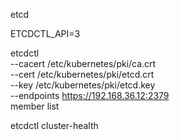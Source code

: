 etcd

ETCDCTL_API=3 

etcdctl \
  --cacert /etc/kubernetes/pki/ca.crt \
  --cert /etc/kubernetes/pki/etcd.crt \
  --key /etc/kubernetes/pki/etcd.key \
  --endpoints https://192.168.36.12:2379 \
  member list

etcdctl cluster-health
